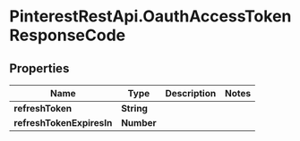 # PinterestRestApi.OauthAccessTokenResponseCode

## Properties

Name | Type | Description | Notes
------------ | ------------- | ------------- | -------------
**refreshToken** | **String** |  | 
**refreshTokenExpiresIn** | **Number** |  | 



